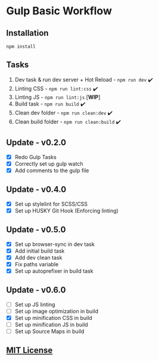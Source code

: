 # Gulp Basic Workflow

## Installation

```
npm install
```

## Tasks

1. Dev task & run dev server + Hot Reload - ```npm run dev``` ✔️
3. Linting CSS - ```npm run lint:css``` ✔️
4. Linting JS - ```npm run lint:js``` [**WIP**]
5. Build task - ```npm run build``` ✔️
6. Clean dev folder - ```npm run clean:dev``` ✔️
7. Clean build folder - ```npm run clean:build``` ✔️

## Update - v0.2.0
- [x] Redo Gulp Tasks
- [x] Correctly set up gulp watch
- [x] Add comments to the gulp file

## Update - v0.4.0
- [x] Set up stylelint for SCSS/CSS
- [x] Set up HUSKY Git Hook (Enforcing linting)

## Update - v0.5.0
- [x] Set up browser-sync in dev task
- [x] Add initial build task
- [x] Add dev clean task
- [x] Fix paths variable
- [x] Set up autoprefixer in build task

## Update - v0.6.0
- [ ] Set up JS linting
- [ ] Set up image optimization in build
- [x] Set up minification CSS in build
- [ ] Set up minification JS in build
- [ ] Set up Source Maps in build

## [MIT License](LICENSE.md)
